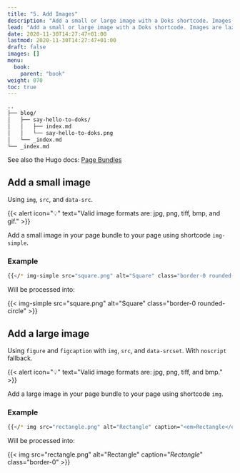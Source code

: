 ```yaml
---
title: "5. Add Images"
description: "Add a small or large image with a Doks shortcode. Images are lazyloaded, blurred up, and responsive."
lead: "Add a small or large image with a Doks shortcode. Images are lazyloaded, blurred up, and responsive."
date: 2020-11-30T14:27:47+01:00
lastmod: 2020-11-30T14:27:47+01:00
draft: false
images: []
menu:
  book:
    parent: "book"
weight: 070
toc: true
---
```


```bash
..
├── blog/
│   ├── say-hello-to-doks/
│   │   ├── index.md
│   │   └── say-hello-to-doks.png
│   └── _index.md
└── _index.md
```

See also the Hugo docs: [Page Bundles](https://gohugo.io/content-management/page-bundles/)

## Add a small image

Using `img`, `src`, and `data-src`.

{{< alert icon="💡" text="Valid image formats are: jpg, png, tiff, bmp, and gif." >}}

Add a small image in your page bundle to your page using shortcode `img-simple`.

### Example

```bash
{{</* img-simple src="square.png" alt="Square" class="border-0 rounded-circle" */>}}
```

Will be processed into:

{{< img-simple src="square.png" alt="Square" class="border-0 rounded-circle" >}}

## Add a large image

Using `figure` and `figcaption` with `img`, `src`, and `data-srcset`. With `noscript` fallback.

{{< alert icon="💡" text="Valid image formats are: jpg, png, tiff, and bmp." >}}

Add a large image in your page bundle to your page using shortcode `img`.

### Example

```bash
{{</* img src="rectangle.png" alt="Rectangle" caption="<em>Rectangle</em>" class="border-0" */>}}
```

Will be processed into:

{{< img src="rectangle.png" alt="Rectangle" caption="<em>Rectangle</em>" class="border-0" >}}
